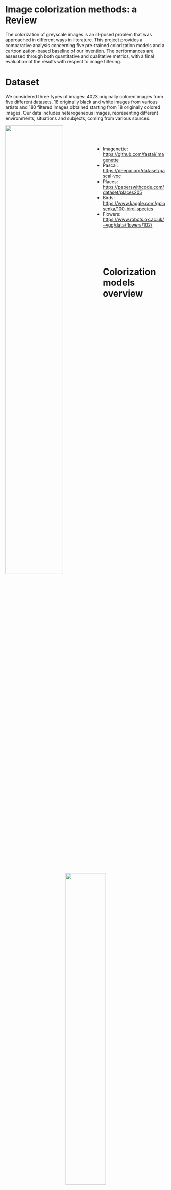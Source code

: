 # Image colorization methods: a Review

The colorization of greyscale images is an ill-posed
problem that was approached in different ways in literature.
This project provides a comparative analysis concerning
five pre-trained colorization models and a cartoonization-based
baseline of our invention. The performances are assessed
through both quantitative and qualitative metrics,
with a final evaluation of the results with respect to image
filtering.

# Dataset

We considered three types of images: 4023 originally
colored images from five different datasets, 18 originally
black and white images from various artists and 180 filtered
images obtained starting
from 18 originally colored images.
Our data includes heterogeneous images, representing
different environments, situations and subjects, coming
from various sources.

<img align="left" width="60%" src="https://github.com/silviapoletti/Image-colorization-methods-review/blob/9886d32f12de1853a68ea5309520165e9d5aaf03/report/datasets.png">

<br />
<br />
<br />

- Imagenette: https://github.com/fastai/imagenette
- Pascal: https://deepai.org/dataset/pascal-voc
- Places: https://paperswithcode.com/dataset/places205
- Birds: https://www.kaggle.com/gpiosenka/100-bird-species
- Flowers: https://www.robots.ox.ac.uk/~vgg/data/flowers/102/

<br />
<br />
<br />
<br />

# Colorization models overview

<p align="center">
  <img src="https://github.com/silviapoletti/Image-colorization-methods-review/blob/9978d74548e1f96ac6f0b22f16671cf814932555/report/dahl.png" width="50%"/>
  <img src="https://github.com/silviapoletti/Image-colorization-methods-review/blob/9978d74548e1f96ac6f0b22f16671cf814932555/report/ECCV16.png" width="50%"/>
  <img src="https://github.com/silviapoletti/Image-colorization-methods-review/blob/9978d74548e1f96ac6f0b22f16671cf814932555/report/Siggraph17.png" width="50%"/>
  <img src="https://github.com/silviapoletti/Image-colorization-methods-review/blob/9978d74548e1f96ac6f0b22f16671cf814932555/report/InstColorization1.png" width="50%"/>
  <img src="https://github.com/silviapoletti/Image-colorization-methods-review/blob/9978d74548e1f96ac6f0b22f16671cf814932555/report/InstColorization2.png" width="50%"/>
  <img src="https://github.com/silviapoletti/Image-colorization-methods-review/blob/9978d74548e1f96ac6f0b22f16671cf814932555/report/InstColorization3.png" width="50%"/>
  <img src="https://github.com/silviapoletti/Image-colorization-methods-review/blob/9978d74548e1f96ac6f0b22f16671cf814932555/report/ChromaGAN1.png" width="50%"/>
  <img src="https://github.com/silviapoletti/Image-colorization-methods-review/blob/9978d74548e1f96ac6f0b22f16671cf814932555/report/ChromaGAN2.png"/>
  <img src="https://github.com/silviapoletti/Image-colorization-methods-review/blob/9978d74548e1f96ac6f0b22f16671cf814932555/report/ChromaGAN3.png"/>
  <img src="https://github.com/silviapoletti/Image-colorization-methods-review/blob/9978d74548e1f96ac6f0b22f16671cf814932555/report/ChromaGAN4.png"/>
  <img src="https://github.com/silviapoletti/Image-colorization-methods-review/blob/9978d74548e1f96ac6f0b22f16671cf814932555/report/ChromaGAN5.png"/>
  <img src="https://github.com/silviapoletti/Image-colorization-methods-review/blob/9978d74548e1f96ac6f0b22f16671cf814932555/report/ChromaGAN6.png"/>
</p>


Here you can find the pretrained models considered in this project:
- Dahl: https://tinyclouds.org/colorize/ (Download section)
- Zhang eccv_16: https://github.com/richzhang/colorization/blob/master/colorizers/eccv16.py - related paper [here](https://arxiv.org/abs/1603.08511)
- Zhang siggraph17: https://github.com/richzhang/colorization/blob/master/colorizers/siggraph17.py - related paper [here](https://arxiv.org/abs/1705.02999)
- ChromaGAN: https://github.com/pvitoria/ChromaGAN - related paper [here](https://arxiv.org/abs/1907.09837)
- InstColorization: https://github.com/ericsujw/InstColorization - related paper [here](https://arxiv.org/abs/2005.10825)

### Requirements
- python 3.6 or 3.8
- virtualenv wrapper: https://virtualenvwrapper.readthedocs.io/en/latest/

### Dahl
- download the pretrained model and place the `colorize.tfmodel` file in the `pre-trained-models` folder
- create a virtual environment: `mkvirtualenv --python=python3 dahl`
- install the requirements: `pip install -r requirements_dahl.txt`
- position yourself into the following folder: `cd src/models`
- run the model: `python3 dahl.py`
    
### Eccv16 and Siggraph17
- create a virtual environment: `mkvirtualenv --python=python3 zhang`
- install the requirements: `pip install -r requirements_zhang.txt`
- position yourself into the following folder: `cd src/models`
- run the model: `python3 Eccv16andSiggraph17.py`

### ChromaGAN
- download the pretrained model and place the `ChromaGAN.h5` file in the `pre-trained-models` folder
- create a virtual environment using python 3.6: `mkvirtualenv --python=python3 chromaGAN`
- install the requirements: `pip install -r requirements_chromaGAN.txt`
- position yourself into the following folder: `cd src/models`
- run the model: `python3 chromaGAN.py`

### InstColorization
The code to run this model is contained in the notebook: `src/models/InstColorization.ipynb`.

### Repository Guideline
- `img` folder
    - `img/colorized` folder: colorized images by our models
    - `img/filtered` folder: filtered images
    - `img/original` folder: original images
- `pre-trained-models` folder: saved pre-trained models (it should also contain ChromaGAN.h5 and colorize.tfmodel)
- `report` folder: report PDF and some slides
- `requirements` folder: requirements for each model
- `resources` folder:
    - `resources/classification` folder: text files containing the performance of AlexNet (pre-trained on ImageNET) when classifying the colorized images. We also performed fine-tuning of AlexNET on Birds and Flowers datasets and feature extraction of AlexNET on a subset of ImageNet
    - `resources/img_classes` folder: info about some datasets labels
    - `resources/LPIPS` folder: text files containing the LPIP metric results
    - `resources/PSNRandSSIM` folder: text files containing the PSNR and SSIM metrics results
- `src` folder: python code for AlexNET class definition, dataset normalization, image filtering, image cartoonization, classification, fine-tuning, feature extraction, metrics computation, graphical representation of the Turing Test results 
    - `src/models` folder: python code for running the colorization models


